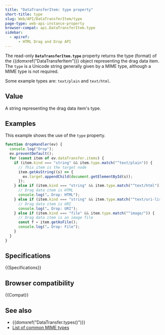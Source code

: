 ```yaml
---
title: "DataTransferItem: type property"
short-title: type
slug: Web/API/DataTransferItem/type
page-type: web-api-instance-property
browser-compat: api.DataTransferItem.type
sidebar:
  - apiref:
      - HTML Drag and Drop API
---
```


The read-only **`DataTransferItem.type`** property returns the type (format) of the {{domxref("DataTransferItem")}} object representing the drag data item.
The `type` is a Unicode string generally given by a MIME type, although a MIME type is not required.

Some example types are: `text/plain` and `text/html`.

## Value

A string representing the drag data item's type.

## Examples

This example shows the use of the `type` property.

```js
function dropHandler(ev) {
  console.log("Drop");
  ev.preventDefault();
  for (const item of ev.dataTransfer.items) {
    if (item.kind === "string" && item.type.match("^text/plain")) {
      // This item is the target node
      item.getAsString((s) => {
        ev.target.appendChild(document.getElementById(s));
      });
    } else if (item.kind === "string" && item.type.match("^text/html")) {
      // Drag data item is HTML
      console.log("… Drop: HTML");
    } else if (item.kind === "string" && item.type.match("^text/uri-list")) {
      // Drag data item is URI
      console.log("… Drop: URI");
    } else if (item.kind === "file" && item.type.match("^image/")) {
      // Drag data item is an image file
      const f = item.getAsFile();
      console.log("… Drop: File");
    }
  }
}
```

## Specifications

{{Specifications}}

## Browser compatibility

{{Compat}}

## See also

- {{domxref("DataTransfer.types()")}}
- [List of common MIME types](/en-US/docs/Web/HTTP/Guides/MIME_types/Common_types)
